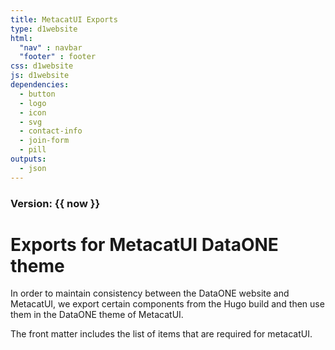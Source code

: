 ```yaml
---
title: MetacatUI Exports
type: d1website
html:
  "nav" : navbar
  "footer" : footer
css: d1website
js: d1website
dependencies:
  - button
  - logo
  - icon
  - svg
  - contact-info
  - join-form
  - pill
outputs:
  - json
---
```


### Version: {{ now }}

# Exports for MetacatUI DataONE theme

In order to maintain consistency between the DataONE website and MetacatUI,
we export certain components from the Hugo build and then use them in the
DataONE theme of MetacatUI.

The front matter includes the list of items that are required for metacatUI.
